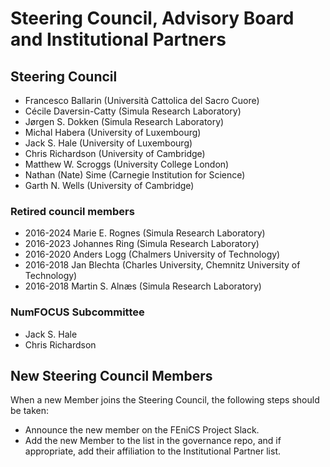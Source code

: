 # Steering Council, Advisory Board and Institutional Partners

## Steering Council

- Francesco Ballarin (Università Cattolica del Sacro Cuore)
- Cécile Daversin-Catty (Simula Research Laboratory)
- Jørgen S. Dokken (Simula Research Laboratory)
- Michal Habera (University of Luxembourg)
- Jack S. Hale (University of Luxembourg)
- Chris Richardson (University of Cambridge)
- Matthew W. Scroggs (University College London)
- Nathan (Nate) Sime (Carnegie Institution for Science)
- Garth N. Wells (University of Cambridge)

### Retired council members

- 2016-2024 Marie E. Rognes (Simula Research Laboratory)
- 2016-2023 Johannes Ring (Simula Research Laboratory)
- 2016-2020 Anders Logg (Chalmers University of Technology)
- 2016-2018 Jan Blechta (Charles University, Chemnitz University of Technology)
- 2016-2018 Martin S. Alnæs (Simula Research Laboratory)

### NumFOCUS Subcommittee

- Jack S. Hale
- Chris Richardson

## New Steering Council Members

When a new Member joins the Steering Council, the following steps
should be taken:

- Announce the new member on the FEniCS Project Slack.
- Add the new Member to the list in the governance repo, and if
  appropriate, add their affiliation to the Institutional Partner list.
